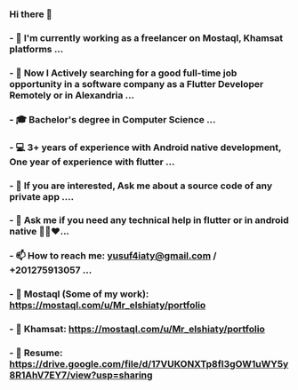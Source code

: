 ### Hi there 👋
### - 💼 I'm currently working as a freelancer on Mostaql, Khamsat platforms ...
### - 🔭 Now I Actively searching for a good full-time job opportunity in a software company as a Flutter Developer Remotely or in Alexandria ...
### - 🎓 Bachelor's degree in Computer Science ...
### - 💻 3+ years of experience with Android native development, One year of experience with flutter ...
### - 💬 If you are interested, Ask me about a source code of any private app ....
### - 💬 Ask me if you need any technical help in flutter or in android native 👨‍💻❤️...
### - 📫 How to reach me: yusuf4iaty@gmail.com / +201275913057 ...
### - 📱 Mostaql (Some of my work): https://mostaql.com/u/Mr_elshiaty/portfolio
### - 📱 Khamsat: https://mostaql.com/u/Mr_elshiaty/portfolio
### - 📃 Resume: https://drive.google.com/file/d/17VUKONXTp8fl3gOW1uWY5y8R1AhV7EY7/view?usp=sharing
<!--
**ElshiatyTube/ElshiatyTube** is a ✨ _special_ ✨ repository because its `README.md` (this file) appears on your GitHub profile.

